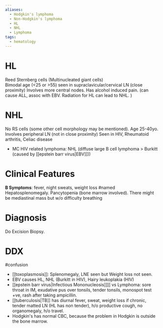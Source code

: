 ```yaml
---
aliases:
  - Hodgkin's lymphoma
  - Non-Hodgkin's lymphoma
  - HL
  - NHL
  - Lymphoma
tags:
  - hematology
---
```

# HL
Reed Sternberg cells (Multinucleated giant cells)  
Bimodal age (<25 or >55) seen in supraclavicular/cervical LN (close proximity)
Involves more central nodes.
Has alcohol induced pain.
(can cause ALL, assoc with EBV. Radiation for HL can lead to NHL. )

# NHL
No RS cells (some other cell morphology may be mentioned).
Age 25-40yo.
Involves peripheral LN (not in close proximity)
Seen in HIV, Rheumatoid arthritis, Celiac disease
- MC HIV related lymphoma: NHL (diffuse large B cell lymphoma > Burkitt (caused by [[epstein barr virus|EBV]]))
# Clinical Features
**B Symptoms**: fever, night sweats, weight loss #named 
Hepatosplenomegaly. 
Pancytopenia (bone marrow involved).
There might be mediastinal mass but w/o difficulty breathing

# Diagnosis
Do Excision Biopsy.

# DDX 
#confusion 
- [[toxoplasmosis]]: Splenomegaly, LNE seen but Weight loss not seen.
- EBV causes HL, NHL (Burkitt in HIV), Hairy leukoplakia (HIV)
- [[epstein barr virus|Infectious Mononucleosis]]]] vs Lymphoma: sore throat in IM, exudative pus over tonsils, tender tonsils, monospot test +ve, rash after taking ampicillin.
- [[tuberculosis|TB]] has diurnal fever, sweat, weight loss if chronic, tender matted LN (HL has non tender), h/o productive cough, no organomegaly, h/o travel.
- Hodgkin's has normal CBC, because the problem in Hodgkin is outside the bone marrow.